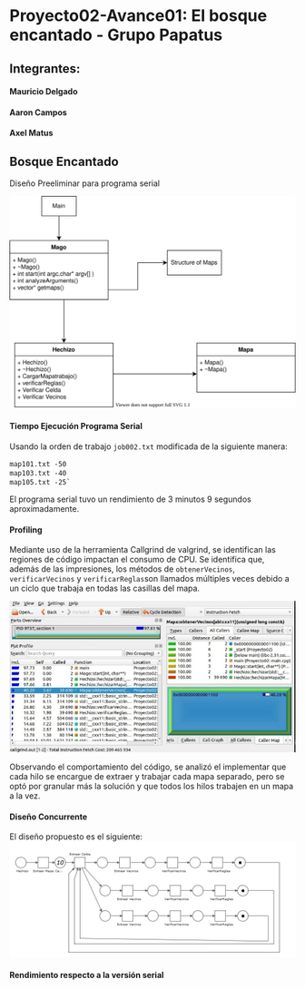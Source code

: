 # Proyecto02-Avance01: El bosque encantado  - Grupo Papatus

## Integrantes:
#### Mauricio Delgado
#### Aaron Campos
#### Axel Matus

## Bosque Encantado

Diseño Preeliminar para programa serial

![Diseño](desing/Diseno_BosqueEncantado.svg "Diagrama Diseño Serial")

#### Tiempo Ejecución Programa Serial
Usando la orden de trabajo `job002.txt` modificada de la siguiente manera:
~~~
map101.txt -50
map103.txt -40
map105.txt -25`
~~~
El programa serial tuvo un rendimiento de 3 minutos 9 segundos aproximadamente.

#### Profiling
Mediante uso de la herramienta Callgrind de valgrind, se identifican las regiones de código impactan el consumo de CPU.
Se identifica que, además de las impresiones, los métodos de `obtenerVecinos`, `verificarVecinos` y `verificarReglas`son llamados múltiples veces debido a un ciclo que trabaja en todas las casillas del mapa.

![Cachegrind](img/cachegrind_serial.jpg "Cachegrind")

Observando el comportamiento del código, se analizó el implementar que cada hilo se encargue de extraer y trabajar cada mapa separado, pero se optó por granular más la solución y que todos los hilos trabajen en un mapa a la vez.
#### Diseño Concurrente

El diseño propuesto es el siguiente:
![Petri](img/petri_desing.jpg "Diseño Petri")

#### Rendimiento respecto a la versión serial
